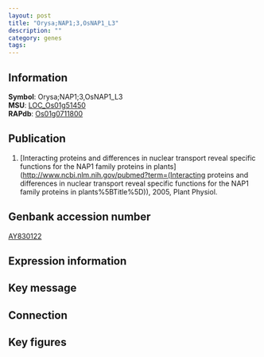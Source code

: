 ```yaml
---
layout: post
title: "Orysa;NAP1;3,OsNAP1_L3"
description: ""
category: genes
tags: 
---
```


## Information
__Symbol__: Orysa;NAP1;3,OsNAP1_L3  
__MSU__: [LOC_Os01g51450](http://rice.plantbiology.msu.edu/cgi-bin/ORF_infopage.cgi?orf=LOC_Os01g51450)  
__RAPdb__: [Os01g0711800](http://rapdb.dna.affrc.go.jp/viewer/gbrowse_details/irgsp1?name=Os01g0711800)  

## Publication
1. [Interacting proteins and differences in nuclear transport reveal specific functions for the NAP1 family proteins in plants](http://www.ncbi.nlm.nih.gov/pubmed?term=(Interacting proteins and differences in nuclear transport reveal specific functions for the NAP1 family proteins in plants%5BTitle%5D)), 2005, Plant Physiol.

## Genbank accession number
[AY830122](http://www.ncbi.nlm.nih.gov/nuccore/AY830122)

## Expression information

## Key message

## Connection

## Key figures


